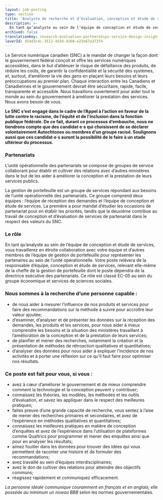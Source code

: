 ```yaml
---
layout: job-posting
type: section
title: 'Analyste de recherche et d’évaluation, conception et étude de services de partenariats'
description: >-
  En tant qu’analyste au sein de l’équipe de conception et étude de services, vous travaillerez en étroite collaboration avec votre équipe et d’autres membres de l’équipe de gestion de portefeuille pour représenter les partenaires au sein de l’unité opérationnelle.  
archived: false
translationKey: research-evaluation-partnerships-service-design-insight
leverId: d54d3c4c-3512-4d34-9260-e23e67a372f4
---
```


Le Service numérique canadien (SNC) a le mandat de changer la façon dont le gouvernement fédéral conçoit et offre les services numériques accessibles, dans le but d’atténuer le risque de défaillance des produits, de réduire les coûts, de garantir la confidentialité et la sécurité des systèmes, et, surtout, d’améliorer la vie des gens en plaçant leurs besoins et leurs préoccupations au premier plan. Chaque interaction entre les Canadiens et Canadiennes et le gouvernement devrait être sécuritaire, rapide, facile, transparente et accessible. Nous travaillons ouvertement pour aider tout le monde au sein du gouvernement à améliorer la prestation des services. Nous avons besoin de vous.

**Le SNC s’est engagé dans le cadre de l’Appel à l’action en faveur de la lutte contre le racisme, de l’équité et de l’inclusion dans la fonction publique fédérale. De ce fait, durant ce processus d’embauche, nous ne tiendrons compte que des candidat·e·s qui choisissent de se déclarer volontairement Autochtones ou membres d’un groupe racisé. Soulignons aussi que ces candidat·e·s auront la possibilité de le faire à un stade ultérieur du processus.**

### Partenariats 
L’unité opérationnelle des partenariats se compose de groupes de service collaborant pour établir et cultiver des relations avec d’autres ministères dans le but de les aider à améliorer la conception et la prestation de leurs services publics.  


La gestion de portefeuille est un groupe de services répondant aux besoins de l’unité opérationnelle des partenariats. Ce groupe comprend deux équipes : l’équipe de réception des demandes et l’équipe de conception et étude de services. La première a pour mandat d’étudier les occasions de partenariat pour en établir les priorités, tandis que la deuxième contribue au travail de conception et d’évaluation de services de partenariat dans le respect des valeurs du SNC. 
  

### Le rôle 
En tant qu’analyste au sein de l’équipe de conception et étude de services, vous travaillerez en étroite collaboration avec votre équipe et d’autres membres de l’équipe de gestion de portefeuille pour représenter les partenaires au sein de l’unité opérationnelle. Votre poste relèvera de la responsable d’équipe, conception et étude de services, relevant elle-même de la cheffe de la gestion de portefeuille dont le poste dépendra de la directrice exécutive des partenariats. Ce rôle est classé EC-05 au sein du groupe économique et services de sciences sociales. 

### Nous sommes à la recherche d’une personne capable :

- de nous aider à mesurer l’influence de nos produits et services pour faire des recommandations sur la méthode à suivre pour accroître leur valeur ajoutée;
- d’examiner, d’analyser et de présenter les données sur la réception des demandes, les produits et les services, pour nous aider à mieux comprendre les besoins et la situation des ministères travaillant à l’amélioration de la conception et de la prestation de leurs services; 
- de planifier et mener des recherches, notamment la création et la présentation de méthodes de rétroaction qualitatives et quantitatives; 
- d’analyser des données pour nous aider à expliquer l’incidence de nos activités et à porter une réflexion sur ce qu’il faut faire pour optimiser nos résultats. 


### Ce poste est fait pour vous, si vous :

- avez à cœur d’améliorer le gouvernement et de mieux comprendre comment la technologie et la conception peuvent y contribuer;
- connaissez les théories, les modèles, les méthodes et les outils d’évaluation, et savez les appliquer dans le respect des meilleures pratiques;
- faites preuve d’une grande capacité de recherche, vous sentez à l’aise de mener des recherches primaires et secondaires, et avez de l’expérience en méthodes qualitatives et quantitatives;
- connaissez les meilleures pratiques en matière de conception d’enquêtes et avez de l’expérience dans l’utilisation de plateformes comme Qualtrics pour programmer et mener des enquêtes ainsi que pour en analyser les résultats;  
- aimez fouiller dans les données pour trouver des idées qui vous permettent de raconter une histoire et de formuler des recommandations;
- avez travaillé au sein d’équipes interdisciplinaires;
- avez le don de cultiver des relations pour atteindre des objectifs communs; 
- réagissez rapidement et communiquez efficacement.

*La personne idéale communique couramment en français et en anglais; elle possède au minimum un niveau BBB* selon les normes gouvernementales. 


